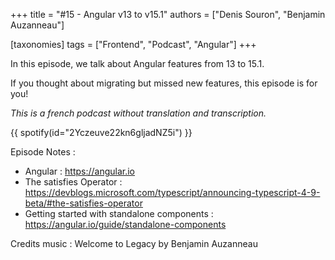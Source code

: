 +++
title = "#15 - Angular v13 to v15.1"
authors = ["Denis Souron", "Benjamin Auzanneau"]

[taxonomies]
tags = ["Frontend", "Podcast", "Angular"]
+++

In this episode, we talk about Angular features from 13 to 15.1.

If you thought about migrating but missed new features, this episode is for you!

<!-- more -->

_This is a french podcast without translation and transcription._

{{ spotify(id="2Yczeuve22kn6gljadNZ5i") }}

Episode Notes :

- Angular : https://angular.io
- The satisfies Operator : https://devblogs.microsoft.com/typescript/announcing-typescript-4-9-beta/#the-satisfies-operator
- Getting started with standalone components : https://angular.io/guide/standalone-components

Credits music : Welcome to Legacy by Benjamin Auzanneau
